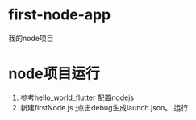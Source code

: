 # first-node-app
我的node项目

# node项目运行
  1. 参考hello_world_flutter 配置nodejs
  2. 新建firstNode.js ;点击debug生成launch.json。 运行

